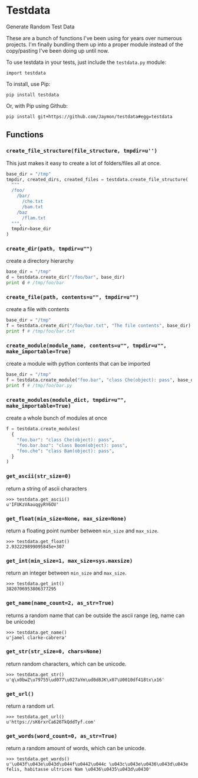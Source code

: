 # Testdata

Generate Random Test Data

These are a bunch of functions I've been using for years over numerous projects. I'm finally bundling them up into a proper module instead of the copy/pasting I've been doing up until now.

To use testdata in your tests, just include the `testdata.py` module:

    import testdata

To install, use Pip:

    pip install testdata

Or, with Pip using Github:

    pip install git+https://github.com/Jaymon/testdata#egg=testdata

## Functions

### `create_file_structure(file_structure, tmpdir=u'')`

This just makes it easy to create a lot of folders/files all at once.

```python
base_dir = "/tmp"
tmpdir, created_dirs, created_files = testdata.create_file_structure(
  """
  /foo/
    /bar/
      /che.txt
      /bam.txt
    /baz
      /flam.txt
  """,
  tmpdir=base_dir
)
```

### `create_dir(path, tmpdir=u"")`

create a directory hierarchy

```python
base_dir = "/tmp"
d = testdata.create_dir("/foo/bar", base_dir)
print d # /tmp/foo/bar
```

### `create_file(path, contents=u"", tmpdir=u"")`

create a file with contents

```python
base_dir = "/tmp"
f = testdata.create_dir("/foo/bar.txt", "The file contents", base_dir)
print f # /tmp/foo/bar.txt
```

### `create_module(module_name, contents=u"", tmpdir=u"", make_importable=True)`

create a module with python contents that can be imported

```python
base_dir = "/tmp"
f = testdata.create_module("foo.bar", "class Che(object): pass", base_dir)
print f # /tmp/foo/bar.py
```

### `create_modules(module_dict, tmpdir=u"", make_importable=True)`

create a whole bunch of modules at once

```python
f = testdata.create_modules(
  {
    "foo.bar": "class Che(object): pass",
    "foo.bar.baz": "class Boom(object): pass",
    "foo.che": "class Bam(object): pass",
  }
)
```

### `get_ascii(str_size=0)`

return a string of ascii characters

    >>> testdata.get_ascii()
    u'IFUKzVAauqgyRY6OV'

### `get_float(min_size=None, max_size=None)`

return a floating point number between `min_size` and `max_size`.

    >>> testdata.get_float()
    2.932229899095845e+307

### `get_int(min_size=1, max_size=sys.maxsize)`

return an integer between `min_size` and `max_size`.

    >>> testdata.get_int()
    3820706953806377295

### `get_name(name_count=2, as_str=True)`

returns a random name that can be outside the ascii range (eg, name can be unicode)

    >>> testdata.get_name()
    u'jamel clarke-cabrera'

### `get_str(str_size=0, chars=None)`

return random characters, which can be unicode.

    >>> testdata.get_str()
    u'q\x0bwZ\u79755\ud077\u027aYm\ud0d8JK\x07\U0010df418tx\x16'

### `get_url()`

return a random url.

    >>> testdata.get_url()
    u'https://sK6rxrCa626TkQddTyf.com'

### `get_words(word_count=0, as_str=True)`

return a random amount of words, which can be unicode.

    >>> testdata.get_words()
    u'\u043f\u043e\u043d\u044f\u0442\u044c \u043c\u043e\u0436\u043d\u043e felis, habitasse ultrices Nam \u0436\u0435\u043d\u0430'
